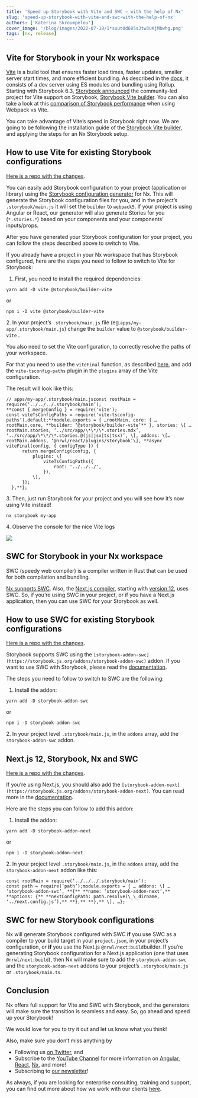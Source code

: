 ```yaml
---
title: 'Speed up Storybook with Vite and SWC — with the help of Nx'
slug: 'speed-up-storybook-with-vite-and-swc-with-the-help-of-nx'
authors: ['Katerina Skroumpelou']
cover_image: '/blog/images/2022-07-18/1*suutOd685sJtw3uKjMbwhg.png'
tags: [nx, release]
---
```


## Vite for Storybook in your Nx workspace

[Vite](https://vitejs.dev) is a build tool that ensures faster load times, faster updates, smaller server start times, and more efficient bundling. As described in the [docs](https://vitejs.dev/guide/why.html), it consists of a dev server using ES modules and bundling using Rollup. Starting with Storybook 6.3, [Storybook announced](https://storybook.js.org/blog/storybook-for-vite/) the community-led project for Vite support on Storybook, [Storybook Vite builder](https://github.com/storybookjs/builder-vite). You can also take a look at this [comparison of Storybook performance](https://storybook.js.org/blog/storybook-performance-from-webpack-to-vite/) when using Webpack vs Vite.

You can take advantage of Vite’s speed in Storybook right now. We are going to be following the installation guide of the [Storybook Vite builder](https://github.com/storybookjs/builder-vite#usage), and applying the steps for an Nx Storybook setup.

## How to use Vite for existing Storybook configurations

[Here is a repo with the changes](https://github.com/mandarini/nx-storybook-vite-swc/commit/92f1fb91715c3a89cb2f66cb00a9b297aa7ef2ae).

You can easily add Storybook configuration to your project (application or library) using the [Storybook configuration generator](https://nx.dev/packages/storybook/generators/configuration) for Nx. This will generate the Storybook configuration files for you, and in the project’s `.storybook/main.js` it will set the `builder` to `webpack5`. If your project is using Angular or React, our generator will also generate Stories for you (`*.stories.*`) based on your components and your components’ inputs/props.

After you have generated your Storybook configuration for your project, you can follow the steps described above to switch to Vite.

If you already have a project in your Nx workspace that has Storybook configured, here are the steps you need to follow to switch to Vite for Storybook:

1.  First, you need to install the required dependencies:

```shell
yarn add -D vite @storybook/builder-vite
```

or

```
npm i -D vite @storybook/builder-vite
```

2\. In your project’s `.storybook/main.js` file (eg.`apps/my-app/.storybook/main.js`) change the `builder` value to `@storybook/builder-vite` .

You also need to set the Vite configuration, to correctly resolve the paths of your workspace.

For that you need to use the `viteFinal` function, as described [here](https://storybook.js.org/docs/react/builders/vite#configuration), and add the `vite-tsconfig-paths` plugin in the `plugins` array of the Vite configuration.

The result will look like this:

```
// apps/my-app/.storybook/main.jsconst rootMain = require(‘../../../.storybook/main’);
**const { mergeConfig } = require('vite');
const viteTsConfigPaths = require('vite-tsconfig-paths').default;**module.exports = { …rootMain, core: { …rootMain.core, **builder: ‘@storybook/builder-vite’** }, stories: \[ …rootMain.stories, ‘../src/app/\*\*/\*.stories.mdx’, ‘../src/app/\*\*/\*.stories.@(js|jsx|ts|tsx)’, \], addons: \[…rootMain.addons, ‘@nrwl/react/plugins/storybook’\], **async viteFinal(config, { configType }) {
      return mergeConfig(config, {
          plugins: \[
              viteTsConfigPaths({
                  root: '../../../',
              }),
          \],
      });
  },**};
```

3\. Then, just run Storybook for your project and you will see how it’s now using Vite instead!

```
nx storybook my-app
```

4\. Observe the console for the nice Vite logs

![](/blog/images/2022-07-18/0*_JBUeTagGzg32dzd.avif)

## SWC for Storybook in your Nx workspace

SWC (speedy web compiler) is a compiler written in Rust that can be used for both compilation and bundling.

[Nx supports SWC](https://nx.dev/getting-started/nx-and-typescript#use-swc-as-the-compiler). Also, the [Next.js compiler](https://nextjs.org/docs/advanced-features/compiler), starting with [version 12](https://nextjs.org/blog/next-12), uses SWC. So, if you’re using SWC in your project, or if you have a Next.js application, then you can use SWC for your Storybook as well.

## How to use SWC for existing Storybook configurations

[Here is a repo with the changes](https://github.com/mandarini/nx-storybook-vite-swc/commit/cc8adc5f2f20ef2ab120902f77906856b37a8cae).

Storybook supports SWC using the `[storybook-addon-swc](https://storybook.js.org/addons/storybook-addon-swc)` addon. If you want to use SWC with Storybook, please read the [documentation](https://storybook.js.org/addons/storybook-addon-swc).

The steps you need to follow to switch to SWC are the following:

1.  Install the addon:

```shell
yarn add -D storybook-addon-swc
```

or

```
npm i -D storybook-addon-swc
```

2\. In your project level `.storybook/main.js`, in the `addons` array, add the `storybook-addon-swc` addon.

## Next.js 12, Storybook, Nx and SWC

[Here is a repo with the changes](https://github.com/mandarini/nx-storybook-vite-swc/commit/59174c2c05018485898ab0b959c1387372a7480d).

If you’re using Next.js, you should also add the `[storybook-addon-next](https://storybook.js.org/addons/storybook-addon-next)`. You can read more in the [documentation](https://storybook.js.org/addons/storybook-addon-next).

Here are the steps you can follow to add this addon:

1.  Install the addon:

```shell
yarn add -D storybook-addon-next
```

or

```
npm i -D storybook-addon-next
```

2\. In your project level `.storybook/main.js`, in the `addons` array, add the `storybook-addon-next` addon like this:

```
const rootMain = require(‘../../../.storybook/main’);
const path = require(‘path’);module.exports = { … addons: \[ … ‘storybook-addon-swc’, **{** **name: ‘storybook-addon-next’,** **options: {** **nextConfigPath: path.resolve(\_\_dirname, ‘../next.config.js’),** **},** **},** \], …};
```

## SWC for new Storybook configurations

Nx will generate Storybook configured with SWC **if** you use SWC as a compiler to your build target in your `project.json`, in your project’s configuration, or **if** you use the Next.js `@nrwl/next:build`builder. If you’re generating Storybook configuration for a Next.js application (one that uses `@nrwl/next:build`), then Nx will make sure to add the `storybook-addon-swc` and the `storybook-addon-next` addons to your project’s `.storybook/main.js` or `.storybook/main.ts`.

## Conclusion

Nx offers full support for Vite and SWC with Storybook, and the generators will make sure the transition is seamless and easy. So, go ahead and speed up your Storybook!

We would love for you to try it out and let us know what you think!

Also, make sure you don’t miss anything by

- Following us [on Twitter](https://twitter.com/NxDevTools), and
- Subscribe to the [YouTube Channel](https://youtube.com/nrwl_io?sub_confirmation=1) for more information on [Angular](https://angular.io/), [React](https://reactjs.org/), [Nx](https://nx.dev/), and more!
- Subscribing to [our newsletter](https://go.nrwl.io/nx-newsletter)!

As always, if you are looking for enterprise consulting, training and support, you can find out more about how we work with our clients [here](https://nrwl.io/services).
